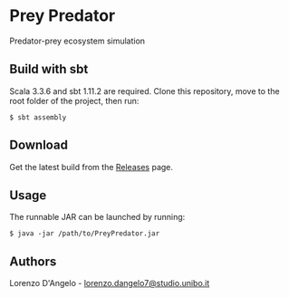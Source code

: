 # Prey Predator
Predator-prey ecosystem simulation

## Build with sbt
Scala 3.3.6 and sbt 1.11.2 are required.
Clone this repository, move to the root folder of the project, then run:
```
$ sbt assembly
```

## Download
Get the latest build from the [Releases](https://github.com/lorenzodng/PPS-24-PreyPredator/releases) page.


## Usage
The runnable JAR can be launched by running:
```
$ java -jar /path/to/PreyPredator.jar
```

## Authors

Lorenzo D'Angelo - lorenzo.dangelo7@studio.unibo.it  
